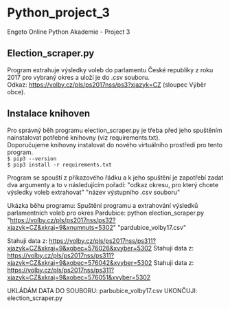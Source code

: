 # Python_project_3
Engeto Online Python Akademie - Project 3

## Election_scraper.py 
Program extrahuje výsledky voleb do parlamentu České republiky z roku 2017 pro vybraný okres a uloží je do .csv souboru.  
Odkaz: https://volby.cz/pls/ps2017nss/ps3?xjazyk=CZ (sloupec Výběr obce).

## Instalace knihoven
Pro správný běh programu election_scraper.py je třeba před jeho spuštěním nainstalovat potřebné knihovny (viz requirements.txt).  
Doporučujeme knihovny instalovat do nového virtuálního prostředí pro tento program.  
`$ pip3 --version`  
`$ pip3 install -r requirements.txt`

Program se spouští z příkazového řádku a k jeho spuštění je zapotřebí zadat dva argumenty a to v následujícím pořadí: 
"odkaz okresu, pro který chcete výsledky voleb extrahovat" "název výstupního .csv souboru"

Ukázka běhu programu:
Spuštění programu a extrahování výsledků parlamentních voleb pro okres Pardubice: 
python election_scraper.py "https://volby.cz/pls/ps2017nss/ps32?xjazyk=CZ&xkraj=9&xnumnuts=5302" "pardubice_volby17.csv"

Stahuji data z: https://volby.cz/pls/ps2017nss/ps311?xjazyk=CZ&xkraj=9&xobec=576026&xvyber=5302
Stahuji data z: https://volby.cz/pls/ps2017nss/ps311?xjazyk=CZ&xkraj=9&xobec=576042&xvyber=5302
Stahuji data z: https://volby.cz/pls/ps2017nss/ps311?xjazyk=CZ&xkraj=9&xobec=576051&xvyber=5302

UKLÁDÁM DATA DO SOUBORU: parbubice_volby17.csv
UKONČUJI: election_scraper.py
